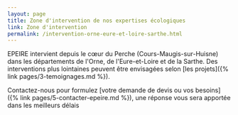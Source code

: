 ```yaml
---
layout: page
title: Zone d'intervention de nos expertises écologiques
link: Zone d'intervention
permalink: /intervention-orne-eure-et-loire-sarthe.html
---
```


EPEIRE intervient depuis le cœur du Perche (Cours-Maugis-sur-Huisne) dans les départements de l'Orne, de l'Eure-et-Loire et de la Sarthe. Des interventions plus lointaines peuvent être envisagées selon [les projets]({% link pages/3-temoignages.md %}).

Contactez-nous pour formulez [votre demande de devis ou vos besoins]({% link pages/5-contacter-epeire.md %}), une réponse vous sera apportée dans les meilleurs délais

 <div id="mapintervention"></div>
